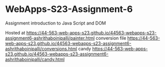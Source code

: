 
# WebApps-S23-Assignment-6
Assignment introduction to Java Script and DOM

Hosted at https://44-563-web-apps-s23.github.io/44563-webapps-s23-assignment6-ashrithaboinipalli/painter.html
conversion file https://44-563-web-apps-s23.github.io/44563-webapps-s23-assignment6-ashrithaboinipalli/conversions.html
candy https://44-563-web-apps-s23.github.io/44563-webapps-s23-assignment6-ashrithaboinipalli/candy.html